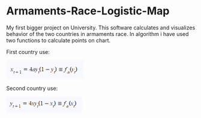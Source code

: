 # Armaments-Race-Logistic-Map
My first bigger project on University. This software calculates and visualizes behavior of the two countries in armaments race. In algorithm i have used two functions to calculate points on chart.

First country use:

![alt tag](https://raw.githubusercontent.com/KamGor/Armaments-Race-Logistic-Map/master/images/countryAfunction.png)

Second country use:

![alt tag](https://github.com/KamGor/Armaments-Race-Logistic-Map/blob/master/images/countryBfunction.png?raw=true)

